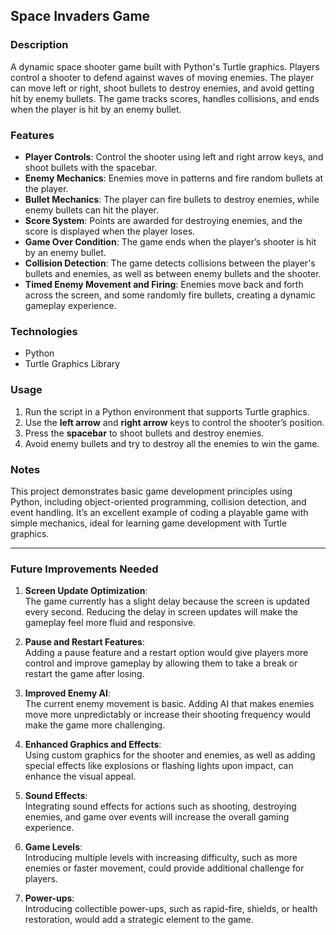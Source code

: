 ## **Space Invaders Game**

### **Description**
A dynamic space shooter game built with Python's Turtle graphics. Players control a shooter to defend against waves of moving enemies. The player can move left or right, shoot bullets to destroy enemies, and avoid getting hit by enemy bullets. The game tracks scores, handles collisions, and ends when the player is hit by an enemy bullet.

### **Features**
- **Player Controls**: Control the shooter using left and right arrow keys, and shoot bullets with the spacebar.
- **Enemy Mechanics**: Enemies move in patterns and fire random bullets at the player.
- **Bullet Mechanics**: The player can fire bullets to destroy enemies, while enemy bullets can hit the player.
- **Score System**: Points are awarded for destroying enemies, and the score is displayed when the player loses.
- **Game Over Condition**: The game ends when the player’s shooter is hit by an enemy bullet.
- **Collision Detection**: The game detects collisions between the player's bullets and enemies, as well as between enemy bullets and the shooter.
- **Timed Enemy Movement and Firing**: Enemies move back and forth across the screen, and some randomly fire bullets, creating a dynamic gameplay experience.

### **Technologies**
- Python
- Turtle Graphics Library

### **Usage**
1. Run the script in a Python environment that supports Turtle graphics.
2. Use the **left arrow** and **right arrow** keys to control the shooter’s position.
3. Press the **spacebar** to shoot bullets and destroy enemies.
4. Avoid enemy bullets and try to destroy all the enemies to win the game.

### **Notes**
This project demonstrates basic game development principles using Python, including object-oriented programming, collision detection, and event handling. It’s an excellent example of coding a playable game with simple mechanics, ideal for learning game development with Turtle graphics.

---

### **Future Improvements Needed**
1. **Screen Update Optimization**:  
   The game currently has a slight delay because the screen is updated every second. Reducing the delay in screen updates will make the gameplay feel more fluid and responsive.
   
2. **Pause and Restart Features**:  
   Adding a pause feature and a restart option would give players more control and improve gameplay by allowing them to take a break or restart the game after losing.

3. **Improved Enemy AI**:  
   The current enemy movement is basic. Adding AI that makes enemies move more unpredictably or increase their shooting frequency would make the game more challenging.

4. **Enhanced Graphics and Effects**:  
   Using custom graphics for the shooter and enemies, as well as adding special effects like explosions or flashing lights upon impact, can enhance the visual appeal.

5. **Sound Effects**:  
   Integrating sound effects for actions such as shooting, destroying enemies, and game over events will increase the overall gaming experience.

6. **Game Levels**:  
   Introducing multiple levels with increasing difficulty, such as more enemies or faster movement, could provide additional challenge for players.

7. **Power-ups**:  
   Introducing collectible power-ups, such as rapid-fire, shields, or health restoration, would add a strategic element to the game.

